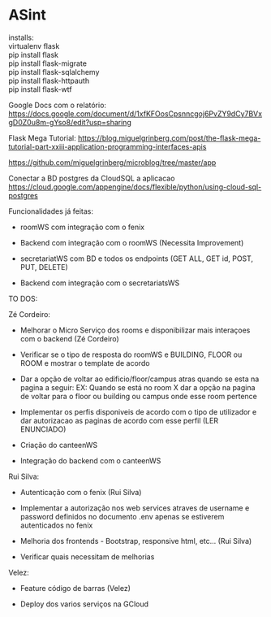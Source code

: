 # ASint

installs:<br/>
virtualenv flask<br/>
pip install flask<br/>
pip install flask-migrate<br/>
pip install flask-sqlalchemy<br/>
pip install flask-httpauth<br/>
pip install flask-wtf<br/>

Google Docs com o relatório:
https://docs.google.com/document/d/1xfKFOosCpsnncgoj6PvZY9dCy7BVxgD0Z0u8m-gYso8/edit?usp=sharing

Flask Mega Tutorial:
https://blog.miguelgrinberg.com/post/the-flask-mega-tutorial-part-xxiii-application-programming-interfaces-apis

https://github.com/miguelgrinberg/microblog/tree/master/app

Conectar a BD postgres da CloudSQL a aplicacao 
https://cloud.google.com/appengine/docs/flexible/python/using-cloud-sql-postgres

Funcionalidades já feitas:

- roomWS com integração com o fenix

- Backend com integração com o roomWS (Necessita Improvement)

- secretariatWS com BD e todos os endpoints (GET ALL, GET id, POST, PUT, DELETE)

- Backend com integração com o secretariatsWS

TO DOS:

Zé Cordeiro:

- Melhorar o Micro Serviço dos rooms e disponibilizar mais interaçoes com o backend (Zé Cordeiro)
- Verificar se o tipo de resposta do roomWS e BUILDING, FLOOR ou ROOM e mostrar o template de acordo
- Dar a opção de voltar ao edificio/floor/campus atras quando se esta na pagina a seguir: 
EX: Quando se está no room X dar a opção na pagina de voltar para o floor ou building ou campus onde esse room pertence

- Implementar os perfis disponiveis de acordo com o tipo de utilizador e dar autorizacao as paginas de acordo com esse perfil (LER ENUNCIADO)

- Criação do canteenWS

- Integração do backend com o canteenWS

Rui Silva:
- Autenticação com o fenix (Rui Silva)

- Implementar a autorização nos web services atraves de username e password definidos no documento .env apenas se estiverem autenticados no fenix

- Melhoria dos frontends - Bootstrap, responsive html, etc... (Rui Silva)

- Verificar quais necessitam de melhorias

Velez:
 
- Feature código de barras (Velez)

- Deploy dos varios serviços na GCloud
 
